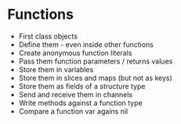 # Functions

- First class objects
- Define them - even inside other functions
- Create anonymous function literals
- Pass them function parameters / returns values
- Store them in variables
- Store them in slices and maps (but not as keys)
- Store them as fields of a structure type
- Send and receive them in channels
- Write methods against a function type
- Compare a function var agains nil 